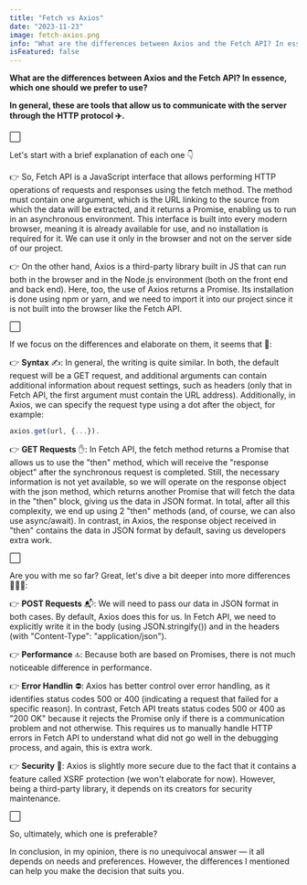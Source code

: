 ```yaml
---
title: "Fetch vs Axios"
date: "2023-11-23"
image: fetch-axios.png
info: "What are the differences between Axios and the Fetch API? In essence, which one should we prefer to use?"
isFeatured: false
---
```


**What are the differences between Axios and the Fetch API? In essence, which one should we prefer to use?**

**In general, these are tools that allow us to communicate with the server through the HTTP protocol ✈️.**

⬜

Let's start with a brief explanation of each one 👇

👉 So, Fetch API is a JavaScript interface that allows performing HTTP operations of requests and responses using the fetch method. The method must contain one argument, which is the URL linking to the source from which the data will be extracted, and it returns a Promise, enabling us to run in an asynchronous environment. This interface is built into every modern browser, meaning it is already available for use, and no installation is required for it. We can use it only in the browser and not on the server side of our project.

👉 On the other hand, Axios is a third-party library built in JS that can run both in the browser and in the Node.js environment (both on the front end and back end). Here, too, the use of Axios returns a Promise. Its installation is done using npm or yarn, and we need to import it into our project since it is not built into the browser like the Fetch API.

⬜

If we focus on the differences and elaborate on them, it seems that 👀:

👉 **Syntax** ✍️:
In general, the writing is quite similar. In both, the default request will be a GET request, and additional arguments can contain additional information about request settings, such as headers (only that in Fetch API, the first argument must contain the URL address). Additionally, in Axios, we can specify the request type using a dot after the object, for example:

```js
axios.get(url, {...}).
```

👉 **GET Requests** ✋:
In Fetch API, the fetch method returns a Promise that allows us to use the "then" method, which will receive the "response object" after the synchronous request is completed. Still, the necessary information is not yet available, so we will operate on the response object with the json method, which returns another Promise that will fetch the data in the "then" block, giving us the data in JSON format. In total, after all this complexity, we end up using 2 "then" methods (and, of course, we can also use async/await). In contrast, in Axios, the response object received in "then" contains the data in JSON format by default, saving us developers extra work.

⬜

Are you with me so far? Great, let's dive a bit deeper into more differences 🤿🤿🤿:

👉 **POST Requests** 📬:
We will need to pass our data in JSON format in both cases. By default, Axios does this for us. In Fetch API, we need to explicitly write it in the body (using JSON.stringify()) and in the headers (with "Content-Type": "application/json").

👉 **Performance** 🔝:
Because both are based on Promises, there is not much noticeable difference in performance.

👉 **Error Handlin** ⛔:
Axios has better control over error handling, as it identifies status codes 500 or 400 (indicating a request that failed for a specific reason). In contrast, Fetch API treats status codes 500 or 400 as "200 OK" because it rejects the Promise only if there is a communication problem and not otherwise. This requires us to manually handle HTTP errors in Fetch API to understand what did not go well in the debugging process, and again, this is extra work.

👉 **Security** 🔐:
Axios is slightly more secure due to the fact that it contains a feature called XSRF protection (we won't elaborate for now). However, being a third-party library, it depends on its creators for security maintenance.

⬜

So, ultimately, which one is preferable?

In conclusion, in my opinion, there is no unequivocal answer — it all depends on needs and preferences. However, the differences I mentioned can help you make the decision that suits you.
